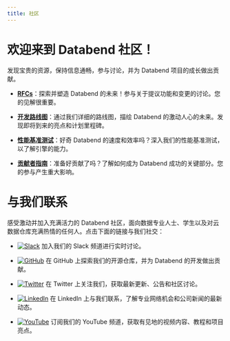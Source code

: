 ```yaml
---
title: 社区
---
```


# 欢迎来到 Databend 社区！

发现宝贵的资源，保持信息通畅，参与讨论，并为 Databend 项目的成长做出贡献。

* **[RFCs](/guides/overview/community/rfcs)**：探索并塑造 Databend 的未来！参与关于提议功能和变更的讨论。您的见解很重要。

* **[开发路线图](02-roadmap.md)**：通过我们详细的路线图，描绘 Databend 的激动人心的未来。发现即将到来的亮点和计划里程碑。

* **[性能基准测试](03-benchmarks.md)**：好奇 Databend 的速度和效率吗？深入我们的性能基准测试，以了解引擎的能力。

* **[贡献者指南](/guides/overview/community/contributor)**：准备好贡献了吗？了解如何成为 Databend 成功的关键部分。您的参与产生重大影响。

# 与我们联系

感受激动并加入充满活力的 Databend 社区，面向数据专业人士、学生以及对云数据仓库充满热情的任何人。点击下面的链接与我们社交：

- [![Slack](https://img.shields.io/badge/Slack-4A154B?style=for-the-badge&logo=slack&logoColor=white)](https://link.databend.rs/join-slack) 加入我们的 Slack 频道进行实时讨论。

- [![GitHub](https://img.shields.io/badge/GitHub-181717?style=for-the-badge&logo=github&logoColor=white)](https://github.com/datafuselabs/databend) 在 GitHub 上探索我们的开源仓库，并为 Databend 的开发做出贡献。

- [![Twitter](https://img.shields.io/badge/Twitter-1DA1F2?style=for-the-badge&logo=twitter&logoColor=white)](https://twitter.com/DatabendLabs) 在 Twitter 上关注我们，获取最新更新、公告和社区讨论。

- [![LinkedIn](https://img.shields.io/badge/LinkedIn-0077B5?style=for-the-badge&logo=linkedin&logoColor=white)](https://www.linkedin.com/company/datafuselabs) 在 LinkedIn 上与我们联系，了解专业网络机会和公司新闻的最新动态。

- [![YouTube](https://img.shields.io/badge/YouTube-FF0000?style=for-the-badge&logo=youtube&logoColor=white)](https://www.youtube.com/@DatabendLabs) 订阅我们的 YouTube 频道，获取有见地的视频内容、教程和项目亮点。